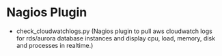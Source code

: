 # Nagios Plugin
- check_cloudwatchlogs.py (Nagios plugin to pull aws cloudwatch logs for rds/aurora database instances and display cpu, load, memory, disk and processes in realtime.)    
